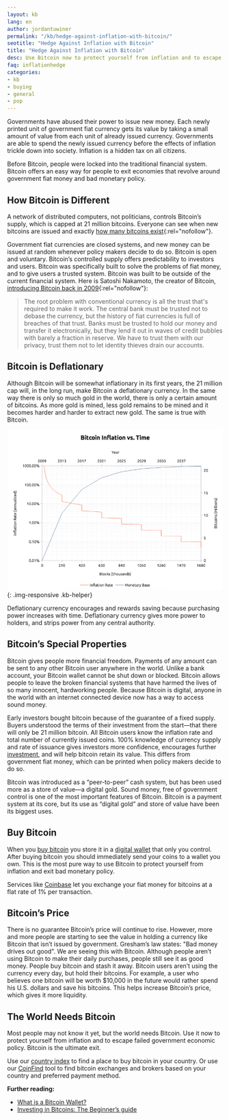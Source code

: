 ```yaml
---
layout: kb
lang: en
author: jordantuwiner
permalink: "/kb/hedge-against-inflation-with-bitcoin/"
seotitle: "Hedge Against Inflation with Bitcoin"
title: "Hedge Against Inflation with Bitcoin"
desc: Use Bitcoin now to protect yourself from inflation and to escape failed government economic policy.
faq: inflationhedge
categories: 
- kb
- buying
- general
- pop
---
```

Governments have abused their power to issue new money. Each newly printed unit of government fiat currency gets its value by taking a small amount of value from each unit of already issued currency. Governments are able to spend the newly issued currency before the effects of inflation trickle down into society. Inflation is a hidden tax on all citizens.

Before Bitcoin, people were locked into the traditional financial system. Bitcoin offers an easy way for people to exit economies that revolve around government fiat money and bad monetary policy.   

## How Bitcoin is Different
A network of distributed computers, not politicians, controls Bitcoin’s supply, which is capped at 21 million bitcoins. Everyone can see when new bitcoins are issued and exactly [how many bitcoins exist](https://blockchain.info/charts/total-bitcoins){:rel="nofollow"}. 

Government fiat currencies are closed systems, and new money can be issued at random whenever policy makers decide to do so. Bitcoin is open and voluntary. Bitcoin’s controlled supply offers predictability to investors and users. Bitcoin was specifically built to solve the problems of fiat money, and to give users a trusted system. Bitcoin was built to be outside of the current financial system. Here is Satoshi Nakamoto, the creator of Bitcoin, [introducing Bitcoin back in 2009](http://satoshi.nakamotoinstitute.org/posts/p2pfoundation/1/#selection-33.0-33.479){:rel="nofollow"}:

> The root problem with conventional currency is all the trust that's required to make it work. The central bank must be trusted not to debase the currency, but the history of fiat currencies is full of breaches of that trust. Banks must be trusted to hold our money and transfer it electronically, but they lend it out in waves of credit bubbles with barely a fraction in reserve. We have to trust them with our privacy, trust them not to let identity thieves drain our accounts.

## Bitcoin is Deflationary
Although Bitcoin will be somewhat inflationary in its first years, the 21 million cap will, in the long run, make Bitcoin a deflationary currency. In the same way there is only so much gold in the world, there is only a certain amount of bitcoins. As more gold is mined, less gold remains to be mined and it becomes harder and harder to extract new gold. The same is true with Bitcoin.

![bitcoin inflation rate][inflationchart]{: .img-responsive .kb-helper}

Deflationary currency encourages and rewards saving because purchasing power increases with time. Deflationary currency gives more power to holders, and strips power from any central authority. 

## Bitcoin’s Special Properties
Bitcoin gives people more financial freedom. Payments of any amount can be sent to any other Bitcoin user anywhere in the world. Unlike a bank account, your Bitcoin wallet cannot be shut down or blocked. Bitcoin allows people to leave the broken financial systems that have harmed the lives of so many innocent, hardworking people. Because Bitcoin is digital, anyone in the world with an internet connected device now has a way to access sound money.

Early investors bought bitcoin because of the guarantee of a fixed supply. Buyers understood the terms of their investment from the start—that there will only be 21 million bitcoin. All Bitcoin users know the inflation rate and total number of currently issued coins. 100% knowledge of currency supply and rate of issuance gives investors more confidence, encourages further [investment](/kb/investing-in-bitcoin/), and will help bitcoin retain its value. This differs from government fiat money, which can be printed when policy makers decide to do so. 

Bitcoin was introduced as a “peer-to-peer” cash system, but has been used more as a store of value—a digital gold. Sound money, free of government control is one of the most important features of Bitcoin. Bitcoin is a payment system at its core, but its use as “digital gold” and store of value have been its biggest uses. 

## Buy Bitcoin
When you [buy bitcoin](/) you store it in a [digital wallet](/wallets/) that only you control. After buying bitcoin you should immediately send your coins to a wallet you own. This is the most pure way to use Bitcoin to protect yourself from inflation and exit bad monetary policy. 

Services like [Coinbase](http://buybitcoinww.co/buycoinbase) let you exchange your fiat money for bitcoins at a flat rate of 1% per transaction. 

## Bitcoin’s Price
There is no guarantee Bitcoin’s price will continue to rise. However, more and more people are starting to see the value in holding a currency like Bitcoin that isn’t issued by government. Gresham’s law states: "Bad money drives out good". We are seeing this with Bitcoin. Although people aren’t using Bitcoin to make their daily purchases, people still see it as good money. People buy bitcoin and stash it away. Bitcoin users aren’t using the currency every day, but hold their bitcoins. For example, a user who believes one bitcoin will be worth $10,000 in the future would rather spend his U.S. dollars and save his bitcoins. This helps increase Bitcoin’s price, which gives it more liquidity. 

## The World Needs Bitcoin
Most people may not know it yet, but the world needs Bitcoin. Use it now to protect yourself from inflation and to escape failed government economic policy. Bitcoin is the ultimate exit. 

Use our [country index](/en/) to find a place to buy bitcoin in your country. Or use our [CoinFind](/coinfind/) tool to find bitcoin exchanges and brokers based on your country and preferred payment method. 

**Further reading:**
 
* [What is a Bitcoin Wallet?](/kb/what-is-a-bitcoin-wallet/)
* [Investing in Bitcoins: The Beginner’s guide](/kb/investing-in-bitcoin/)

[inflationchart]: /img/kb/bitcoinsupply.png